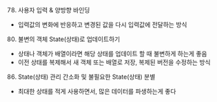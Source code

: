 78. 사용자 입력 & 양방향 바인딩
- 입력값의 변화에 반응하고 변경된 값을 다시 입력값에 전달하는 방식

80. 불변의 객체 State(상태)로 업데이트하기
- 상태나 객체가 배열이라면 해당 상태를 업데이트 할 때 불변하게 하는게 좋음
- 이전 상태를 복제해서 새 객체 또는 배열로 저장, 복제된 버전을 수정하는 방식

86. State(상태) 관리 간소화 및 불필요한 State(상태) 분별
- 최대한 상태를 적게 사용하면서, 많은 데이터를 파생하는게 좋다